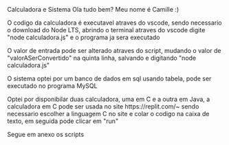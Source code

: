 <!DOCTYPE html>
<html lang-"pt-br">
<head>
<meta charset="UTF-8"/>
Calculadora e Sistema
</head>
<body>
<p1> Ola tudo bem? Meu nome é Camille :)</p1>
<p> O codigo da calculadora é executavel atraves do vscode, sendo necessario o download do Node LTS, abrindo o terminal atraves do vscode digite "node calculadora.js" e o programa ja sera executado</p>
<p> O valor de entrada pode ser alterado atraves do script, mudando o valor de "valorASerConvertido" na quinta linha, salvando e digitando "node calculadora.js"</p>
<p> O sistema optei por um banco de dados em sql usando tabela, pode ser executado no programa MySQL</p>
<p> Optei por disponibilar duas calculadora, uma em C e a outra em Java, a calculadora em C pode ser usada no site https://replit.com/~ sendo necessario escolher a linguagem C no site e colar o codigo na caixa de texto, em seguida pode clicar em "run"</p>
<p> Segue em anexo os scripts </p>
</body>
</html>

